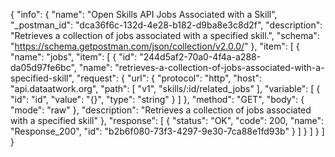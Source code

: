 {
  "info": {
    "name": "Open Skills API Jobs Associated with a Skill",
    "_postman_id": "dca36f6c-132d-4e28-b182-d9ba8e3c8d2f",
    "description": "Retrieves a collection of jobs associated with a specified skill.",
    "schema": "https://schema.getpostman.com/json/collection/v2.0.0/"
  },
  "item": [
    {
      "name": "jobs",
      "item": [
        {
          "id": "244d5af2-70a0-4f4a-a288-da05d97fe6bc",
          "name": "retrieves-a-collection-of-jobs-associated-with-a-specified-skill",
          "request": {
            "url": {
              "protocol": "http",
              "host": "api.dataatwork.org",
              "path": [
                "v1",
                "skills/:id/related_jobs"
              ],
              "variable": [
                {
                  "id": "id",
                  "value": "{}",
                  "type": "string"
                }
              ]
            },
            "method": "GET",
            "body": {
              "mode": "raw"
            },
            "description": "Retrieves a collection of jobs associated with a specified skill"
          },
          "response": [
            {
              "status": "OK",
              "code": 200,
              "name": "Response_200",
              "id": "b2b6f080-73f3-4297-9e30-7ca88e1fd93b"
            }
          ]
        }
      ]
    }
  ]
}